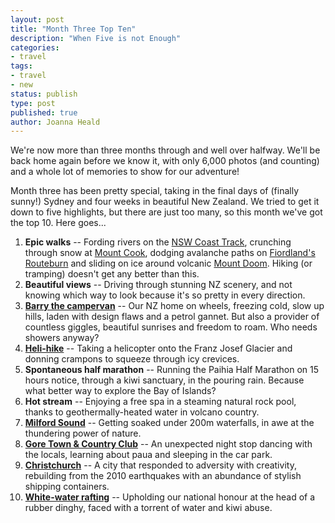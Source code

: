```yaml
---
layout: post
title: "Month Three Top Ten"
description: "When Five is not Enough"
categories:
- travel
tags:
- travel
- new
status: publish
type: post
published: true
author: Joanna Heald
---
```


We're now more than three months through and well over halfway. We'll be back home again before we know it, with only 6,000 photos (and counting) and a whole lot of memories to show for our adventure!

Month three has been pretty special, taking in the final days of (finally sunny!) Sydney and four weeks in beautiful New Zealand. We tried to get it down to five highlights, but there are just too many, so this month we've got the top 10. Here goes...

1. **Epic walks** -- Fording rivers on the [NSW Coast Track](/posts/happy-camper-coast-track), crunching through snow at [Mount Cook](/posts/climbing-mount-cook-ish/), dodging avalanche paths on [Fiordland's Routeburn](/posts/pining-for-the-fiords/) and sliding on ice around volcanic [Mount Doom](/posts/mount-doom/). Hiking (or tramping) doesn't get any better than this.
1. **Beautiful views** -- Driving through stunning NZ scenery, and not knowing which way to look because it's so pretty in every direction.
1. **[Barry the campervan](/posts/farewell-barry/)** -- Our NZ home on wheels, freezing cold, slow up hills, laden with design flaws and a petrol gannet. But also a provider of countless giggles, beautiful sunrises and freedom to roam. Who needs showers anyway?
1. **[Heli-hike](/posts/get-to-the-chopper/)** -- Taking a helicopter onto the Franz Josef Glacier and donning crampons to squeeze through icy crevices.
1. **Spontaneous half marathon** -- Running the Paihia Half Marathon on 15 hours notice, through a kiwi sanctuary, in the pouring rain. Because what better way to explore the Bay of Islands?
1. **Hot stream** -- Enjoying a free spa in a steaming natural rock pool, thanks to geothermally-heated water in volcano country.
1. **[Milford Sound](/posts/pining-for-the-fiords/)** -- Getting soaked under 200m waterfalls, in awe at the thundering power of nature.
1. **[Gore Town & Country Club](/posts/gore-town-and-country/)** -- An unexpected night stop dancing with the locals, learning about paua and sleeping in the car park.
1. **[Christchurch](/posts/pop-up-christchurch/)** -- A city that responded to adversity with creativity, rebuilding from the 2010 earthquakes with an abundance of stylish shipping containers.
1. **[White-water rafting](/posts/avoiding-bungy-ropes/)** -- Upholding our national honour at the head of a rubber dinghy, faced with a torrent of water and kiwi abuse.






